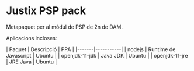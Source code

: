 # Justix PSP pack

Metapaquet per al mòdul de PSP de 2n de DAM.

Aplicacions incloses:


| Paquet | Descripció | PPA | 
|-------|-----------|
| nodejs | Runtime de Javascript | Ubuntu |
| openjdk-11-jdk | Java JDK | Ubuntu |
| openjdk-11-jre | JRE Java | Ubuntu |